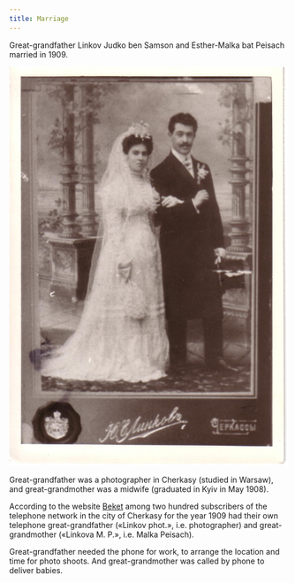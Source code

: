 ```yaml
---
title: Marriage
---
```

Great-grandfather Linkov Judko ben Samson
and Esther-Malka bat Peisach married in 1909.

![judka_malka](/files/judka/photo/praded/photo0004.jpg)

Great-grandfather was a photographer in Cherkasy (studied in Warsaw), and
great-grandmother was a midwife (graduated in Kyiv in May 1908).

According to the website [Beket](https://beket.com.ua/cherkasskaja/cherkassy/)
among two hundred subscribers of the telephone network in the city of Cherkasy
for the year 1909 had their own telephone
great-grandfather («Linkov phot.», i.e. photographer) and
great-grandmother («Linkova M. P.», i.e. Malka Peisach).

Great-grandfather needed the phone for work, to arrange the location and
time for photo shoots.  And great-grandmother was called by phone to
deliver babies.
